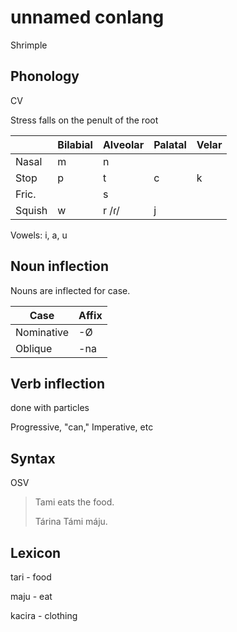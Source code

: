# unnamed conlang

Shrimple

## Phonology

CV

Stress falls on the penult of the root

|         | Bilabial | Alveolar | Palatal | Velar |
|---------|----------|----------|---------|-------|
| Nasal   | m        | n        |         |       |
| Stop    | p        | t        | c       | k     |
| Fric.   |          | s        |         |       |
| Squish  | w        | r /ɾ/    | j       |       |

Vowels: i, a, u

## Noun inflection

Nouns are inflected for case.

| Case       | Affix  |
|------------|--------|
| Nominative | -Ø     |
| Oblique    | -na    |

## Verb inflection

done with particles

Progressive, "can," Imperative, etc

## Syntax

OSV

>Tami eats the food.
>
>Tárina Támi máju.

## Lexicon

tari - food

maju - eat

kacira - clothing
